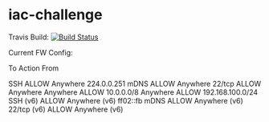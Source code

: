 # iac-challenge

Travis Build: [![Build Status](https://travis-ci.com/tobsval/iac-challenge.svg?branch=master)](https://travis-ci.com/tobsval/iac-challenge)

Current FW Config:

To                         Action      From

SSH                        ALLOW       Anywhere
224.0.0.251 mDNS           ALLOW       Anywhere
22/tcp                     ALLOW       Anywhere
Anywhere                   ALLOW       10.0.0.0/8
Anywhere                   ALLOW       192.168.100.0/24
SSH (v6)                   ALLOW       Anywhere (v6)
ff02::fb mDNS              ALLOW       Anywhere (v6)
22/tcp (v6)                ALLOW       Anywhere (v6)
